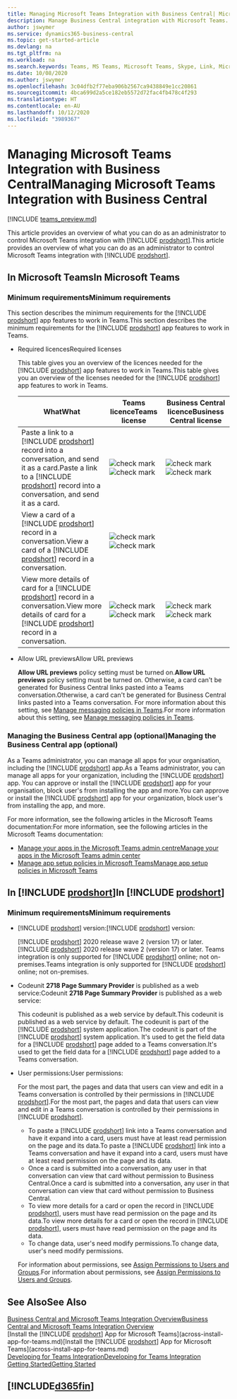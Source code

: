 ```yaml
---
title: Managing Microsoft Teams Integration with Business Central| Microsoft Docs
description: Manage Business Central integration with Microsoft Teams.
author: jswymer
ms.service: dynamics365-business-central
ms.topic: get-started-article
ms.devlang: na
ms.tgt_pltfrm: na
ms.workload: na
ms.search.keywords: Teams, MS Teams, Microsoft Teams, Skype, Link, Microsoft 365, collaborate, collaboration, teamwork
ms.date: 10/08/2020
ms.author: jswymer
ms.openlocfilehash: 3c04dfb2f77eba906b2567ca9438849e1cc20861
ms.sourcegitcommit: 4bca699d2a5ce182eb5572d72fac4fb478c4f293
ms.translationtype: HT
ms.contentlocale: en-AU
ms.lasthandoff: 10/12/2020
ms.locfileid: "3989367"
---
```

# <a name="managing-microsoft-teams-integration-with-business-central"></a><span data-ttu-id="f5fdb-103">Managing Microsoft Teams Integration with Business Central</span><span class="sxs-lookup"><span data-stu-id="f5fdb-103">Managing Microsoft Teams Integration with Business Central</span></span>

[!INCLUDE [teams_preview.md](includes/teams_preview.md)]

<span data-ttu-id="f5fdb-104">This article provides an overview of what you can do as an administrator to control Microsoft Teams integration with [!INCLUDE [prodshort](includes/prodshort.md)].</span><span class="sxs-lookup"><span data-stu-id="f5fdb-104">This article provides an overview of what you can do as an administrator to control Microsoft Teams integration with [!INCLUDE [prodshort](includes/prodshort.md)].</span></span>

## <a name="in-microsoft-teams"></a><span data-ttu-id="f5fdb-105">In Microsoft Teams</span><span class="sxs-lookup"><span data-stu-id="f5fdb-105">In Microsoft Teams</span></span>

### <a name="minimum-requirements"></a><span data-ttu-id="f5fdb-106">Minimum requirements</span><span class="sxs-lookup"><span data-stu-id="f5fdb-106">Minimum requirements</span></span>

<span data-ttu-id="f5fdb-107">This section describes the minimum requirements for the [!INCLUDE [prodshort](includes/prodshort.md)] app features to work in Teams.</span><span class="sxs-lookup"><span data-stu-id="f5fdb-107">This section describes the minimum requirements for the [!INCLUDE [prodshort](includes/prodshort.md)] app features to work in Teams.</span></span>

- <span data-ttu-id="f5fdb-108">Required licences</span><span class="sxs-lookup"><span data-stu-id="f5fdb-108">Required licenses</span></span>

    <span data-ttu-id="f5fdb-109">This table gives you an overview of the licences needed for the [!INCLUDE [prodshort](includes/prodshort.md)] app features to work in Teams.</span><span class="sxs-lookup"><span data-stu-id="f5fdb-109">This table gives you an overview of the licenses needed for the [!INCLUDE [prodshort](includes/prodshort.md)] app features to work in Teams.</span></span>

    |<span data-ttu-id="f5fdb-110">What</span><span class="sxs-lookup"><span data-stu-id="f5fdb-110">What</span></span>|<span data-ttu-id="f5fdb-111">Teams licence</span><span class="sxs-lookup"><span data-stu-id="f5fdb-111">Teams license</span></span>|<span data-ttu-id="f5fdb-112">Business Central licence</span><span class="sxs-lookup"><span data-stu-id="f5fdb-112">Business Central license</span></span>|
    |----|---|---|
    |<span data-ttu-id="f5fdb-113">Paste a link to a [!INCLUDE [prodshort](includes/prodshort.md)] record into a conversation, and send it as a card.</span><span class="sxs-lookup"><span data-stu-id="f5fdb-113">Paste a link to a [!INCLUDE [prodshort](includes/prodshort.md)] record into a conversation, and send it as a card.</span></span>|<span data-ttu-id="f5fdb-114">![check mark](media/check.png "cheque")</span><span class="sxs-lookup"><span data-stu-id="f5fdb-114">![check mark](media/check.png "check")</span></span>|<span data-ttu-id="f5fdb-115">![check mark](media/check.png "cheque")</span><span class="sxs-lookup"><span data-stu-id="f5fdb-115">![check mark](media/check.png "check")</span></span>|
    |<span data-ttu-id="f5fdb-116">View a card of a [!INCLUDE [prodshort](includes/prodshort.md)] record in a conversation.</span><span class="sxs-lookup"><span data-stu-id="f5fdb-116">View a card of a [!INCLUDE [prodshort](includes/prodshort.md)] record in a conversation.</span></span>|<span data-ttu-id="f5fdb-117">![check mark](media/check.png "cheque")</span><span class="sxs-lookup"><span data-stu-id="f5fdb-117">![check mark](media/check.png "check")</span></span>||
    |<span data-ttu-id="f5fdb-118">View more details of card for a [!INCLUDE [prodshort](includes/prodshort.md)] record in a conversation.</span><span class="sxs-lookup"><span data-stu-id="f5fdb-118">View more details of card for a [!INCLUDE [prodshort](includes/prodshort.md)] record in a conversation.</span></span>|<span data-ttu-id="f5fdb-119">![check mark](media/check.png "cheque")</span><span class="sxs-lookup"><span data-stu-id="f5fdb-119">![check mark](media/check.png "check")</span></span>|<span data-ttu-id="f5fdb-120">![check mark](media/check.png "cheque")</span><span class="sxs-lookup"><span data-stu-id="f5fdb-120">![check mark](media/check.png "check")</span></span>|

- <span data-ttu-id="f5fdb-121">Allow URL previews</span><span class="sxs-lookup"><span data-stu-id="f5fdb-121">Allow URL previews</span></span>

    <span data-ttu-id="f5fdb-122">**Allow URL previews** policy setting must be turned on.</span><span class="sxs-lookup"><span data-stu-id="f5fdb-122">**Allow URL previews** policy setting must be turned on.</span></span> <span data-ttu-id="f5fdb-123">Otherwise, a card can't be generated for Business Central links pasted into a Teams conversation.</span><span class="sxs-lookup"><span data-stu-id="f5fdb-123">Otherwise, a card can't be generated for Business Central links pasted into a Teams conversation.</span></span> <span data-ttu-id="f5fdb-124">For more information about this setting, see [Manage messaging policies in Teams](/microsoftteams/messaging-policies-in-teams).</span><span class="sxs-lookup"><span data-stu-id="f5fdb-124">For more information about this setting, see [Manage messaging policies in Teams](/microsoftteams/messaging-policies-in-teams).</span></span>

### <a name="managing-the-business-central-app-optional"></a><span data-ttu-id="f5fdb-125">Managing the Business Central app (optional)</span><span class="sxs-lookup"><span data-stu-id="f5fdb-125">Managing the Business Central app (optional)</span></span>

<span data-ttu-id="f5fdb-126">As a Teams administrator, you can manage all apps for your organisation, including the [!INCLUDE [prodshort](includes/prodshort.md)] app.</span><span class="sxs-lookup"><span data-stu-id="f5fdb-126">As a Teams administrator, you can manage all apps for your organization, including the [!INCLUDE [prodshort](includes/prodshort.md)] app.</span></span> <span data-ttu-id="f5fdb-127">You can approve or install the [!INCLUDE [prodshort](includes/prodshort.md)] app for your organisation, block user's from installing the app and more.</span><span class="sxs-lookup"><span data-stu-id="f5fdb-127">You can approve or install the [!INCLUDE [prodshort](includes/prodshort.md)] app for your organization, block user's from installing the app, and more.</span></span>

<span data-ttu-id="f5fdb-128">For more information, see the following articles in the Microsoft Teams documentation:</span><span class="sxs-lookup"><span data-stu-id="f5fdb-128">For more information, see the following articles in the Microsoft Teams documentation:</span></span>

- [<span data-ttu-id="f5fdb-129">Manage your apps in the Microsoft Teams admin centre</span><span class="sxs-lookup"><span data-stu-id="f5fdb-129">Manage your apps in the Microsoft Teams admin center</span></span>](https://docs.microsoft.com/MicrosoftTeams/manage-apps)
- [<span data-ttu-id="f5fdb-130">Manage app setup policies in Microsoft Teams</span><span class="sxs-lookup"><span data-stu-id="f5fdb-130">Manage app setup policies in Microsoft Teams</span></span>](https://docs.microsoft.com/microsoftteams/teams-app-setup-policies)

## <a name="in-prodshort"></a><span data-ttu-id="f5fdb-131">In [!INCLUDE [prodshort](includes/prodshort.md)]</span><span class="sxs-lookup"><span data-stu-id="f5fdb-131">In [!INCLUDE [prodshort](includes/prodshort.md)]</span></span>

### <a name="minimum-requirements"></a><span data-ttu-id="f5fdb-132">Minimum requirements</span><span class="sxs-lookup"><span data-stu-id="f5fdb-132">Minimum requirements</span></span>

- <span data-ttu-id="f5fdb-133">[!INCLUDE [prodshort](includes/prodshort.md)] version:</span><span class="sxs-lookup"><span data-stu-id="f5fdb-133">[!INCLUDE [prodshort](includes/prodshort.md)] version:</span></span>

    <span data-ttu-id="f5fdb-134">[!INCLUDE [prodshort](includes/prodshort.md)] 2020 release wave 2 (version 17) or later.</span><span class="sxs-lookup"><span data-stu-id="f5fdb-134">[!INCLUDE [prodshort](includes/prodshort.md)] 2020 release wave 2 (version 17) or later.</span></span> <span data-ttu-id="f5fdb-135">Teams integration is only supported for [!INCLUDE [prodshort](includes/prodshort.md)] online; not on-premises.</span><span class="sxs-lookup"><span data-stu-id="f5fdb-135">Teams integration is only supported for [!INCLUDE [prodshort](includes/prodshort.md)] online; not on-premises.</span></span>

- <span data-ttu-id="f5fdb-136">Codeunit **2718 Page Summary Provider** is published as a web service:</span><span class="sxs-lookup"><span data-stu-id="f5fdb-136">Codeunit **2718 Page Summary Provider** is published as a web service:</span></span>

    <span data-ttu-id="f5fdb-137">This codeunit is published as a web service by default.</span><span class="sxs-lookup"><span data-stu-id="f5fdb-137">This codeunit is published as a web service by default.</span></span> <span data-ttu-id="f5fdb-138">The codeunit is part of the [!INCLUDE [prodshort](includes/prodshort.md)] system application.</span><span class="sxs-lookup"><span data-stu-id="f5fdb-138">The codeunit is part of the [!INCLUDE [prodshort](includes/prodshort.md)] system application.</span></span> <span data-ttu-id="f5fdb-139">It's used to get the field data for a [!INCLUDE [prodshort](includes/prodshort.md)] page added to a Teams conversation.</span><span class="sxs-lookup"><span data-stu-id="f5fdb-139">It's used to get the field data for a [!INCLUDE [prodshort](includes/prodshort.md)] page added to a Teams conversation.</span></span> 

- <span data-ttu-id="f5fdb-140">User permissions:</span><span class="sxs-lookup"><span data-stu-id="f5fdb-140">User permissions:</span></span>

    <span data-ttu-id="f5fdb-141">For the most part, the pages and data that users can view and edit in a Teams conversation is controlled by their permissions in [!INCLUDE [prodshort](includes/prodshort.md)].</span><span class="sxs-lookup"><span data-stu-id="f5fdb-141">For the most part, the pages and data that users can view and edit in a Teams conversation is controlled by their permissions in [!INCLUDE [prodshort](includes/prodshort.md)].</span></span>
    
    - <span data-ttu-id="f5fdb-142">To paste a [!INCLUDE [prodshort](includes/prodshort.md)] link into a Teams conversation and have it expand into a card, users must have at least read permission on the page and its data.</span><span class="sxs-lookup"><span data-stu-id="f5fdb-142">To paste a [!INCLUDE [prodshort](includes/prodshort.md)] link into a Teams conversation and have it expand into a card, users must have at least read permission on the page and its data.</span></span>
    - <span data-ttu-id="f5fdb-143">Once a card is submitted into a conversation, any user in that conversation can view that card without permission to Business Central.</span><span class="sxs-lookup"><span data-stu-id="f5fdb-143">Once a card is submitted into a conversation, any user in that conversation can view that card without permission to Business Central.</span></span>
    - <span data-ttu-id="f5fdb-144">To view more details for a card or open the record in [!INCLUDE [prodshort](includes/prodshort.md)], users must have read permission on the page and its data.</span><span class="sxs-lookup"><span data-stu-id="f5fdb-144">To view more details for a card or open the record in [!INCLUDE [prodshort](includes/prodshort.md)], users must have read permission on the page and its data.</span></span>
    - <span data-ttu-id="f5fdb-145">To change data, user's need modify permissions.</span><span class="sxs-lookup"><span data-stu-id="f5fdb-145">To change data, user's need modify permissions.</span></span>
    
    <span data-ttu-id="f5fdb-146">For information about permissions, see [Assign Permissions to Users and Groups](ui-define-granular-permissions.md).</span><span class="sxs-lookup"><span data-stu-id="f5fdb-146">For information about permissions, see [Assign Permissions to Users and Groups](ui-define-granular-permissions.md).</span></span>

## <a name="see-also"></a><span data-ttu-id="f5fdb-147">See Also</span><span class="sxs-lookup"><span data-stu-id="f5fdb-147">See Also</span></span>
[<span data-ttu-id="f5fdb-148">Business Central and Microsoft Teams Integration Overview</span><span class="sxs-lookup"><span data-stu-id="f5fdb-148">Business Central and Microsoft Teams Integration Overview</span></span>](across-teams-overview.md)  
<span data-ttu-id="f5fdb-149">[Install the [!INCLUDE [prodshort](includes/prodshort.md)] App for Microsoft Teams](across-install-app-for-teams.md)</span><span class="sxs-lookup"><span data-stu-id="f5fdb-149">[Install the [!INCLUDE [prodshort](includes/prodshort.md)] App for Microsoft Teams](across-install-app-for-teams.md)</span></span>  
[<span data-ttu-id="f5fdb-150">Developing for Teams Integration</span><span class="sxs-lookup"><span data-stu-id="f5fdb-150">Developing for Teams Integration</span></span>](/dynamics365/business-central/dev-itpro/developer/devenv-develop-for-teams)  
[<span data-ttu-id="f5fdb-151">Getting Started</span><span class="sxs-lookup"><span data-stu-id="f5fdb-151">Getting Started</span></span>](product-get-started.md)  

## [!INCLUDE[d365fin](includes/free_trial_md.md)]  
